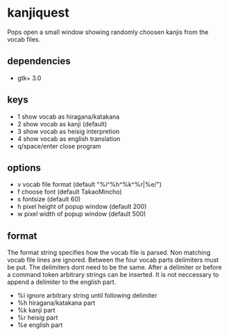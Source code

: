 # kanjiquest

Pops open a small window showing randomly choosen kanjis from the
vocab files.

## dependencies

- gtk+ 3.0

## keys

- 1 show vocab as hiragana/katakana
- 2 show vocab as kanji (default)
- 3 show vocab as heisig interpretion
- 4 show vocab as english translation
- q/space/enter close program

## options

- v <format> vocab file format (default "%i^%h^%k^%r|%e/")
- f <font> choose font (default TakaoMincho)
- s <fontsize> fontsize (default 60)
- h <height> pixel height of popup window (default 200)
- w <width> pixel width of popup window (default 500)

## format

The format string specifies how the vocab file is parsed.
Non matching vocab file lines are ignored. Between the four
vocab parts delimiters must be put. The delimiters dont need
to be the same. After a delimiter or before a command token
arbitrary strings can be inserted. It is not neccessary to
append a delimiter to the english part.

- %i ignore arbitrary string until following delimiter
- %h hiragana/katakana part
- %k kanji part
- %r heisig part
- %e english part
